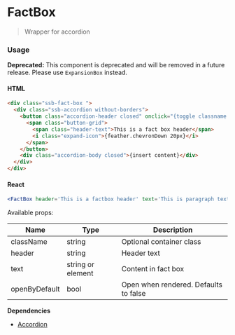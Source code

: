 # FactBox

> Wrapper for accordion

### Usage

**Deprecated:** This component is deprecated and will be removed in a future release. Please use `ExpansionBox` instead.

#### HTML

```html
<div class="ssb-fact-box ">
  <div class="ssb-accordion without-borders">
    <button class="accordion-header closed" onclick="{toggle classname to 'open'}" tabindex="0">
      <span class="button-grid">
        <span class="header-text">This is a fact box header</span>
        <i class="expand-icon">{feather.chevronDown 20px}</i>
      </span>
    </button>
    <div class="accordion-body closed">{insert content}</div>
  </div>
</div>
```

#### React

```jsx harmony
<FactBox header='This is a factbox header' text='This is paragraph text which explains the accordion' />
```

Available props:

| Name          | Type              | Description                           |
| ------------- | ----------------- | ------------------------------------- |
| className     | string            | Optional container class              |
| header        | string            | Header text                           |
| text          | string or element | Content in fact box                   |
| openByDefault | bool              | Open when rendered. Defaults to false |

**Dependencies**

- [Accordion](../Accordion)
